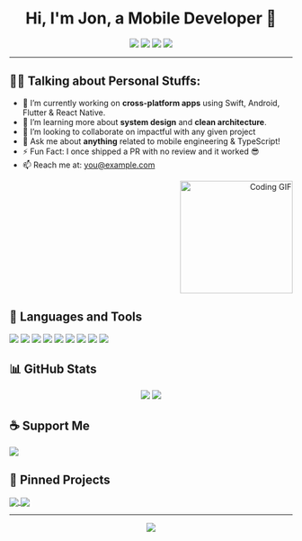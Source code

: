 <!-- Profile Title & Badges -->
<h1 align="center">Hi, I'm Jon, a Mobile Developer 🚀</h1>

<p align="center">
  <a href="https://github.com/jonbation"><img src="https://img.shields.io/badge/GitHub-181717?style=for-the-badge&logo=github"></a>
  <a href="https://linkedin.com/in/your-linkedin"><img src="https://img.shields.io/badge/LinkedIn-0A66C2?style=for-the-badge&logo=linkedin&logoColor=white"></a>
  <a href="https://instagram.com/your-instagram"><img src="https://img.shields.io/badge/Instagram-E4405F?style=for-the-badge&logo=instagram&logoColor=white"></a>
  <a href="mailto:you@example.com"><img src="https://img.shields.io/badge/Gmail-D14836?style=for-the-badge&logo=gmail&logoColor=white"></a>
</p>

---

## 🧑‍💻 Talking about Personal Stuffs:

- 🔭 I’m currently working on **cross-platform apps** using Swift, Android, Flutter & React Native.
- 🌱 I’m learning more about **system design** and **clean architecture**.
- 🤝 I’m looking to collaborate on impactful with any given project
- 💬 Ask me about **anything** related to mobile engineering & TypeScript!
- ⚡ Fun Fact: I once shipped a PR with no review and it worked 😎
- 📫 Reach me at: [you@example.com](mailto:jonbation4@gmail.com)

<p align="right">
  <img src="https://media.giphy.com/media/qgQUggAC3Pfv687qPC/giphy.gif" width="200" alt="Coding GIF">
</p>


## 🧰 Languages and Tools

<p>
  <img src="https://img.shields.io/badge/Java-007396?style=flat&logo=java&logoColor=white">
  <img src="https://img.shields.io/badge/Kotlin-0095D5?style=flat&logo=kotlin&logoColor=white">
  <img src="https://img.shields.io/badge/Android-3DDC84?style=flat&logo=android&logoColor=white">
  <img src="https://img.shields.io/badge/Swift-F54A2A?style=flat&logo=swift&logoColor=white">
  <img src="https://img.shields.io/badge/Flutter-02569B?style=flat&logo=flutter&logoColor=white">
  <img src="https://img.shields.io/badge/React-61DAFB?style=flat&logo=react&logoColor=black">
  <img src="https://img.shields.io/badge/Firebase-FFCA28?style=flat&logo=firebase&logoColor=black">
  <img src="https://img.shields.io/badge/Docker-2496ED?style=flat&logo=docker&logoColor=white">
  <img src="https://img.shields.io/badge/TypeScript-3178C6?style=flat&logo=typescript&logoColor=white">
</p>


## 📊 GitHub Stats

<p align="center">
  <img src="https://github-readme-stats.vercel.app/api?username=jonbation&show_icons=true&theme=tokyonight&count_public=true" />
  <img src="https://github-readme-stats.vercel.app/api/top-langs/?username=jonbation&layout=compact&theme=tokyonight" />
</p>





## ☕ Support Me

<p>
 
  <a href="https://paypal.me/yourhandle"><img src="https://img.shields.io/badge/PayPal-00457C?style=for-the-badge&logo=paypal&logoColor=white"></a>



## 📌 Pinned Projects

<a href="https://github.com/jonbation/your-cool-project">
  <img align="center" src="https://github-readme-stats.vercel.app/api/pin/?username=jonbation&repo=your-cool-project&theme=tokyonight" />
</a>
<a href="https://github.com/jonbation/another-project">
  <img align="center" src="https://github-readme-stats.vercel.app/api/pin/?username=jonbation&repo=another-project&theme=tokyonight" />
</a>

---

<p align="center">
  <img src="https://komarev.com/ghpvc/?username=jonbation&label=Profile%20views&color=0e75b6&style=flat" />
</p>

